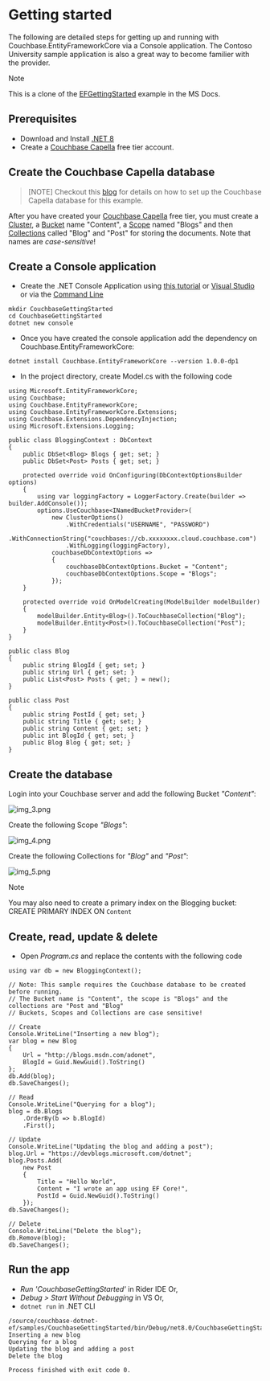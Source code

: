# Getting started
The following are detailed steps for getting up and running with Couchbase.EntityFrameworkCore via a Console application. The Contoso University sample application is also a great way to become familier with the provider.

> [!NOTE]
> This is a clone of the [EFGettingStarted](https://learn.microsoft.com/en-us/ef/core/get-started/overview/first-app) example in the MS Docs.

## Prerequisites
* Download and Install [.NET 8](https://dotnet.microsoft.com/en-us/download/dotnet/8.0)
* Create a [Couchbase Capella](https://docs.couchbase.com/cloud/get-started/create-account.html) free  tier account.

## Create the Couchbase Capella database

>[NOTE]
> Checkout this [blog](https://jeffrymorris.net/2024/12/07/getting-started-with-ef-core-couchbase-db-provider/) for details on how to set up the Couchbase Capella database for this example.

After you have created your [Couchbase Capella](https://docs.couchbase.com/cloud/get-started/create-account.html) free tier, you must create a [Cluster](https://docs.couchbase.com/server/current/learn/clusters-and-availability/clusters-and-availability.html#clusters), a [Bucket](https://docs.couchbase.com/server/current/learn/buckets-memory-and-storage/buckets.html) name "Content", a [Scope](https://docs.couchbase.com/server/current/learn/data/scopes-and-collections.html) named "Blogs" and then [Collections](https://docs.couchbase.com/server/current/learn/data/scopes-and-collections.html) called "Blog" and "Post" for storing the documents. Note that names are *case-sensitive*!

## Create a Console application
* Create the .NET Console Application using [this tutorial](https://learn.microsoft.com/en-us/dotnet/core/tutorials/with-visual-studio-code?pivots=dotnet-8-0) or [Visual Studio](https://learn.microsoft.com/en-us/dotnet/core/tutorials/with-visual-studio?pivots=dotnet-8-0) or via the [Command Line](https://learn.microsoft.com/en-us/dotnet/core/tools/dotnet-new)
```
mkdir CouchbaseGettingStarted
cd CouchbaseGettingStarted
dotnet new console
```
* Once you have created the console application add the dependency on Couchbase.EntityFrameworkCore:
```
dotnet install Couchbase.EntityFrameworkCore --version 1.0.0-dp1
```
* In the project directory, create Model.cs with the following code
```
using Microsoft.EntityFrameworkCore;
using Couchbase;
using Couchbase.EntityFrameworkCore;
using Couchbase.EntityFrameworkCore.Extensions;
using Couchbase.Extensions.DependencyInjection;
using Microsoft.Extensions.Logging;

public class BloggingContext : DbContext
{
    public DbSet<Blog> Blogs { get; set; }
    public DbSet<Post> Posts { get; set; }
    
    protected override void OnConfiguring(DbContextOptionsBuilder options)
    {
        using var loggingFactory = LoggerFactory.Create(builder => builder.AddConsole());
        options.UseCouchbase<INamedBucketProvider>(
            new ClusterOptions()
                .WithCredentials("USERNAME", "PASSWORD")
                .WithConnectionString("couchbases://cb.xxxxxxxx.cloud.couchbase.com")
                .WithLogging(loggingFactory), 
            couchbaseDbContextOptions =>
            {
                couchbaseDbContextOptions.Bucket = "Content";
                couchbaseDbContextOptions.Scope = "Blogs";
            });
    }
    
    protected override void OnModelCreating(ModelBuilder modelBuilder)
    {
        modelBuilder.Entity<Blog>().ToCouchbaseCollection("Blog");
        modelBuilder.Entity<Post>().ToCouchbaseCollection("Post");
    }
}

public class Blog
{
    public string BlogId { get; set; }
    public string Url { get; set; }
    public List<Post> Posts { get; } = new();
}

public class Post
{
    public string PostId { get; set; }
    public string Title { get; set; }
    public string Content { get; set; }
    public int BlogId { get; set; }
    public Blog Blog { get; set; }
}
```
## Create the database
Login into your Couchbase server and add the following Bucket _"Content"_:

![img_3.png](img_3.png)

Create the following Scope _"Blogs"_:

![img_4.png](img_4.png)

Create the following Collections for _"Blog"_ and _"Post"_:

![img_5.png](img_5.png)

> [!NOTE]
> You may also need to create a primary index on the Blogging bucket:
> CREATE PRIMARY INDEX ON `Content`

## Create, read, update & delete
* Open _Program.cs_ and replace the contents with the following code
```
using var db = new BloggingContext();

// Note: This sample requires the Couchbase database to be created before running.
// The Bucket name is "Content", the scope is "Blogs" and the collections are "Post and "Blog"
// Buckets, Scopes and Collections are case sensitive!

// Create
Console.WriteLine("Inserting a new blog");
var blog = new Blog
{
    Url = "http://blogs.msdn.com/adonet", 
    BlogId = Guid.NewGuid().ToString()
};
db.Add(blog);
db.SaveChanges();

// Read
Console.WriteLine("Querying for a blog");
blog = db.Blogs
    .OrderBy(b => b.BlogId)
    .First();

// Update
Console.WriteLine("Updating the blog and adding a post");
blog.Url = "https://devblogs.microsoft.com/dotnet";
blog.Posts.Add(
    new Post
    {
        Title = "Hello World", 
        Content = "I wrote an app using EF Core!", 
        PostId = Guid.NewGuid().ToString()
    });
db.SaveChanges();

// Delete
Console.WriteLine("Delete the blog");
db.Remove(blog);
db.SaveChanges();
```

## Run the app
* _Run 'CouchbaseGettingStarted'_ in Rider IDE Or,
* _Debug > Start Without Debugging_ in VS Or,
* `dotnet run` in .NET CLI
```
/source/couchbase-dotnet-ef/samples/CouchbaseGettingStarted/bin/Debug/net8.0/CouchbaseGettingStarted
Inserting a new blog
Querying for a blog
Updating the blog and adding a post
Delete the blog

Process finished with exit code 0.

```
